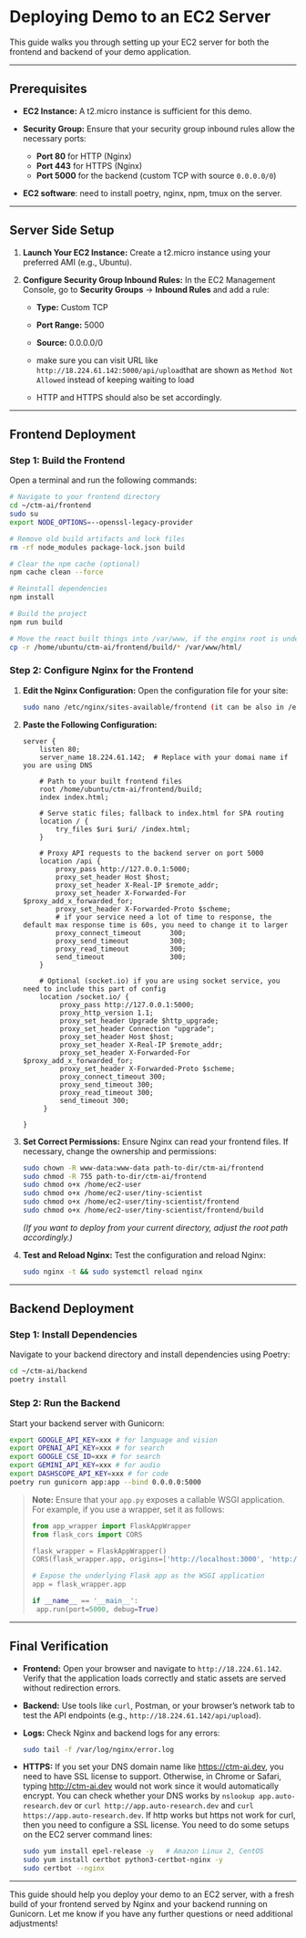 # Deploying Demo to an EC2 Server

This guide walks you through setting up your EC2 server for both the frontend and backend of your demo application.

---

## Prerequisites

- **EC2 Instance:** A t2.micro instance is sufficient for this demo.
- **Security Group:** Ensure that your security group inbound rules allow the necessary ports:
  - **Port 80** for HTTP (Nginx)
  - **Port 443** for HTTPS (Nginx)
  - **Port 5000** for the backend (custom TCP with source `0.0.0.0/0`)

- **EC2 software**: need to install poetry, nginx, npm, tmux on the server.

---

## Server Side Setup

1. **Launch Your EC2 Instance:**
   Create a t2.micro instance using your preferred AMI (e.g., Ubuntu).

2. **Configure Security Group Inbound Rules:**
   In the EC2 Management Console, go to **Security Groups** → **Inbound Rules** and add a rule:
   - **Type:** Custom TCP
   - **Port Range:** 5000
   - **Source:** 0.0.0.0/0
   - make sure you can visit URL like `http://18.224.61.142:5000/api/upload`that are shown as `Method Not Allowed` instead of keeping waiting to load

   - HTTP and HTTPS should also be set accordingly.

---

## Frontend Deployment

### Step 1: Build the Frontend

Open a terminal and run the following commands:

```bash
# Navigate to your frontend directory
cd ~/ctm-ai/frontend
sudo su
export NODE_OPTIONS=--openssl-legacy-provider

# Remove old build artifacts and lock files
rm -rf node_modules package-lock.json build

# Clear the npm cache (optional)
npm cache clean --force

# Reinstall dependencies
npm install

# Build the project
npm run build

# Move the react built things into /var/www, if the enginx root is under /home, then no need
cp -r /home/ubuntu/ctm-ai/frontend/build/* /var/www/html/
```

### Step 2: Configure Nginx for the Frontend

1. **Edit the Nginx Configuration:**
   Open the configuration file for your site:
   ```bash
   sudo nano /etc/nginx/sites-available/frontend (it can be also in /etc/nginx/conf.d/frontend.conf)
   ```
2. **Paste the Following Configuration:**

   ```nginx
   server {
       listen 80;
       server_name 18.224.61.142;  # Replace with your domai name if you are using DNS

       # Path to your built frontend files
       root /home/ubuntu/ctm-ai/frontend/build;
       index index.html;

       # Serve static files; fallback to index.html for SPA routing
       location / {
           try_files $uri $uri/ /index.html;
       }

       # Proxy API requests to the backend server on port 5000
       location /api {
           proxy_pass http://127.0.0.1:5000;
           proxy_set_header Host $host;
           proxy_set_header X-Real-IP $remote_addr;
           proxy_set_header X-Forwarded-For $proxy_add_x_forwarded_for;
           proxy_set_header X-Forwarded-Proto $scheme;
           # if your service need a lot of time to response, the default max response time is 60s, you need to change it to larger
           proxy_connect_timeout       300;
           proxy_send_timeout          300;
           proxy_read_timeout          300;
           send_timeout                300;
       }

       # Optional (socket.io) if you are using socket service, you need to include this part of config
       location /socket.io/ {
            proxy_pass http://127.0.0.1:5000;
            proxy_http_version 1.1;
            proxy_set_header Upgrade $http_upgrade;
            proxy_set_header Connection "upgrade";
            proxy_set_header Host $host;
            proxy_set_header X-Real-IP $remote_addr;
            proxy_set_header X-Forwarded-For $proxy_add_x_forwarded_for;
            proxy_set_header X-Forwarded-Proto $scheme;
            proxy_connect_timeout 300;
            proxy_send_timeout 300;
            proxy_read_timeout 300;
            send_timeout 300;
        }

   }
   ```

3. **Set Correct Permissions:**
   Ensure Nginx can read your frontend files. If necessary, change the ownership and permissions:
   ```bash
   sudo chown -R www-data:www-data path-to-dir/ctm-ai/frontend
   sudo chmod -R 755 path-to-dir/ctm-ai/frontend
   sudo chmod o+x /home/ec2-user
   sudo chmod o+x /home/ec2-user/tiny-scientist
   sudo chmod o+x /home/ec2-user/tiny-scientist/frontend
   sudo chmod o+x /home/ec2-user/tiny-scientist/frontend/build
   ```
   *(If you want to deploy from your current directory, adjust the root path accordingly.)*

4. **Test and Reload Nginx:**
   Test the configuration and reload Nginx:
   ```bash
   sudo nginx -t && sudo systemctl reload nginx
   ```

---

## Backend Deployment

### Step 1: Install Dependencies

Navigate to your backend directory and install dependencies using Poetry:

```bash
cd ~/ctm-ai/backend
poetry install
```

### Step 2: Run the Backend

Start your backend server with Gunicorn:

```bash
export GOOGLE_API_KEY=xxx # for language and vision
export OPENAI_API_KEY=xxx # for search
export GOOGLE_CSE_ID=xxx # for search
export GEMINI_API_KEY=xxx # for audio
export DASHSCOPE_API_KEY=xxx # for code
poetry run gunicorn app:app --bind 0.0.0.0:5000
```

> **Note:**
> Ensure that your `app.py` exposes a callable WSGI application. For example, if you use a wrapper, set it as follows:
>
> ```python
> from app_wrapper import FlaskAppWrapper
> from flask_cors import CORS
>
> flask_wrapper = FlaskAppWrapper()
> CORS(flask_wrapper.app, origins=['http://localhost:3000', 'http://18.224.61.142'])
>
> # Expose the underlying Flask app as the WSGI application
> app = flask_wrapper.app
>
> if __name__ == '__main__':
>  app.run(port=5000, debug=True)
> ```

---

## Final Verification

- **Frontend:**
  Open your browser and navigate to `http://18.224.61.142`. Verify that the application loads correctly and static assets are served without redirection errors.

- **Backend:**
  Use tools like `curl`, Postman, or your browser’s network tab to test the API endpoints (e.g., `http://18.224.61.142/api/upload`).

- **Logs:**
  Check Nginx and backend logs for any errors:
  ```bash
  sudo tail -f /var/log/nginx/error.log
  ```

- **HTTPS:**
  If you set your DNS domain name like https://ctm-ai.dev, you need to have SSL license to support. Otherwise, in Chrome or Safari, typing http://ctm-ai.dev would not work since it would automatically encrypt. You can check whether your DNS works by `nslookup app.auto-research.dev` or `curl http://app.auto-research.dev` and `curl https://app.auto-research.dev`. If http works but https not work for curl, then you need to configure a SSL license.
  You need to do some setups on the EC2 server command lines:
  ```bash
  sudo yum install epel-release -y   # Amazon Linux 2, CentOS
  sudo yum install certbot python3-certbot-nginx -y
  sudo certbot --nginx
  ```



---

This guide should help you deploy your demo to an EC2 server, with a fresh build of your frontend served by Nginx and your backend running on Gunicorn. Let me know if you have any further questions or need additional adjustments!
